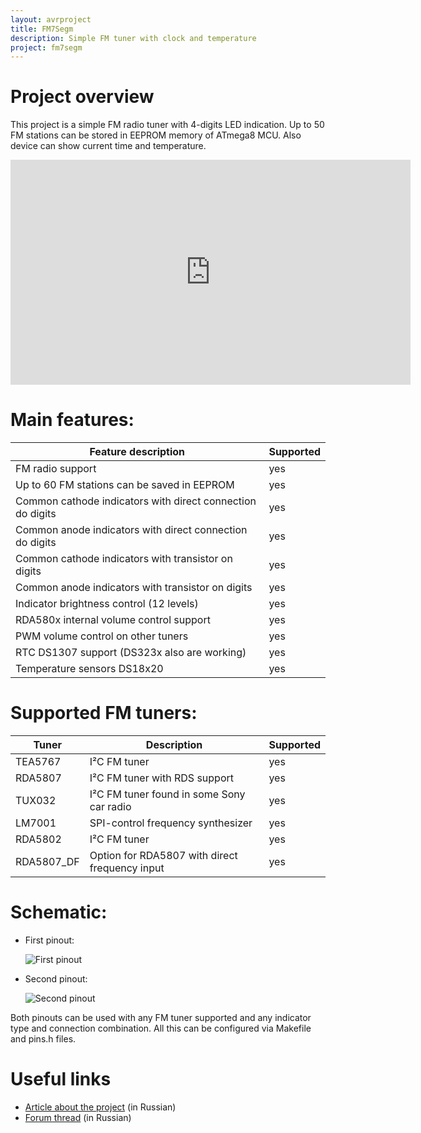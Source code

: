 ```yaml
---
layout: avrproject
title: FM7Segm
description: Simple FM tuner with clock and temperature
project: fm7segm
---
```


# Project overview

This project is a simple FM radio tuner with 4-digits LED indication. Up to 50 FM stations can be stored in EEPROM memory of ATmega8 MCU. Also device can show current time and temperature.

<iframe width="640" height="360" src="https://www.youtube.com/embed/3I_dFwAWISo" style="border: 0;" allowfullscreen></iframe>

# Main features:

|Feature description                                       |Supported|
|----------------------------------------------------------|---------|
|FM radio support                                          |yes      |
|Up to 60 FM stations can be saved in EEPROM               |yes      |
|Common cathode indicators with direct connection do digits|yes      |
|Common anode indicators with direct connection do digits  |yes      |
|Common cathode indicators with transistor on digits       |yes      |
|Common anode indicators with transistor on digits         |yes      |
|Indicator brightness control (12 levels)                  |yes      |
|RDA580x internal volume control support                   |yes      |
|PWM volume control on other tuners                        |yes      |
|RTC DS1307 support (DS323x also are working)              |yes      |
|Temperature sensors DS18x20                               |yes      |

# Supported FM tuners:

|Tuner     |Description                                   |Supported|
|----------|----------------------------------------------|---------|
|TEA5767   |I²C FM tuner                                  |yes      |
|RDA5807   |I²C FM tuner with RDS support                 |yes      |
|TUX032    |I²C FM tuner found in some Sony car radio     |yes      |
|LM7001    |SPI-control frequency synthesizer             |yes      |
|RDA5802   |I²C FM tuner                                  |yes      |
|RDA5807_DF|Option for RDA5807 with direct frequency input|yes      |

# Schematic:

* First pinout:

	![First pinout](https://raw.githubusercontent.com/WiseLord/fm7segm/master/files/fm7segm_pin1_sch.png)

* Second pinout:

	![Second pinout](https://raw.githubusercontent.com/WiseLord/fm7segm/master/files/fm7segm_pin1_sch.png)

Both pinouts can be used with any FM tuner supported and any indicator type and connection combination. All this can be configured via Makefile and pins.h files.

# Useful links

* [Article about the project](http://radiokot.ru/circuit/digital/home/202) (in Russian)
* [Forum thread](http://radiokot.ru/forum/viewtopic.php?t=109632) (in Russian)

